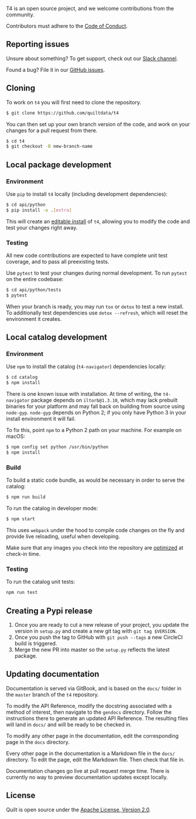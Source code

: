 T4 is an open source project, and we welcome contributions from the community.

Contributors must adhere to the [Code of Conduct](https://github.com/quiltdata/quilt/blob/master/docs/CODE_OF_CONDUCT.md).

## Reporting issues

Unsure about something? To get support, check out our [Slack channel](https://quiltusers.slack.com/messages).

Found a bug? File it in our [GitHub issues](https://github.com/quiltdata/t4/issues).

## Cloning

To work on `t4` you will first need to clone the repository.

```bash
$ git clone https://github.com/quiltdata/t4
```

You can then set up your own branch version of the code, and work on your changes for a pull request from there.

```bash
$ cd t4
$ git checkout -B new-branch-name
```

## Local package development

### Environment

Use `pip` to install `t4` locally (including development dependencies):

```bash
$ cd api/python
$ pip install -e .[extra]
```

This will create an [editable install](https://pip.pypa.io/en/stable/reference/pip_install/#editable-installs) of `t4`, allowing you to modify the code and test your changes right away.

### Testing

All new code contributions are expected to have complete unit test coverage, and to pass all preexisting tests.

Use `pytest` to test your changes during normal development. To run `pytest` on the entire codebase:

```bash
$ cd api/python/tests
$ pytest
```

When your branch is ready, you may run `tox` or `detox` to test a new install. To additionally test dependencies use `detox --refresh`, which will reset the environment it creates.

## Local catalog development

### Environment

Use `npm` to install the catalog (`t4-navigator`) dependencies locally:

```bash
$ cd catalog
$ npm install
```

There is one known issue with installation. At time of writing, the `t4-navigator` package depends on `iltorb@1.3.10`, which may lack prebuilt binaries for your platform and may fall back on building from source using `node-gyp`. `node-gyp` depends on Python 2; if you only have Python 3 in your install environment it will fail.

To fix this, point `npm` to a Python 2 path on your machine. For example on macOS:

```bash
$ npm config set python /usr/bin/python
$ npm install
```

### Build

To build a static code bundle, as would be necessary in order to serve the catalog:

```bash
$ npm run build
```

To run the catalog in developer mode:

```bash
$ npm start
```

This uses `webpack` under the hood to compile code changes on the fly and provide live reloading, useful when developing.

Make sure that any images you check into the repository are [optimized](https://kinsta.com/blog/optimize-images-for-web/) at check-in time.

### Testing

To run the catalog unit tests:

```bash
npm run test
```

## Creating a Pypi release

1. Once you are ready to cut a new release of your project, you update the version in `setup.py` and create a new git tag with `git tag $VERSION`.
2. Once you push the tag to GitHub with `git push --tags` a new CircleCI build is triggered.
3. Merge the new PR into master so the `setup.py` reflects the latest package.

## Updating documentation

Documentation is served via GitBook, and is based on the `docs/` folder in the `master` branch of the `t4` repository.

To modify the API Reference, modify the docstring associated with a method of interest, then navigate to the `gendocs` directory. Follow the instructions there to generate an updated API Reference. The resulting files will land in `docs/` and will be ready to be checked in. 

To modify any other page in the documentation, edit the corresponding page in the `docs` directory.

Every other page in the documentation is a Markdown file in the `docs/` directory. To edit the page, edit the Markdown file. Then check that file in.

Documentation changes go live at pull request merge time. There is currently no way to preview documentation updates except locally.

## License

Quilt is open source under the [Apache License, Version 2.0](https://github.com/quiltdata/quilt/tree/7a4a6db12839e2b932847db5224b858da52db200/LICENSE/README.md).
